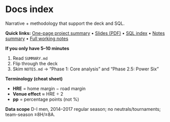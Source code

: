 # Docs index
Narrative + methodology that support the deck and SQL.

**Quick links:** [One-page project summary](../SUMMARY.md) • [Slides (PDF)](../presentation/case_study_deck.pdf) • [SQL index](../sql/README.md) • [Notes summary](NOTES.md) • [Full working notes](WORKING_NOTES_FULL.md)

**If you only have 5–10 minutes**
1) Read `SUMMARY.md`
2) Flip through the deck
3) Skim `NOTES.md` → “Phase 1: Core analysis” and “Phase 2.5: Power Six”

**Terminology (cheat sheet)**
- **HRE** = home margin − road margin  
- **Venue effect** ≈ HRE ÷ 2  
- **pp** = percentage points (not %)  

**Data scope**
D-I men, 2014–2017 regular season; no neutrals/tournaments; team-season ≥8H/≥8A.
